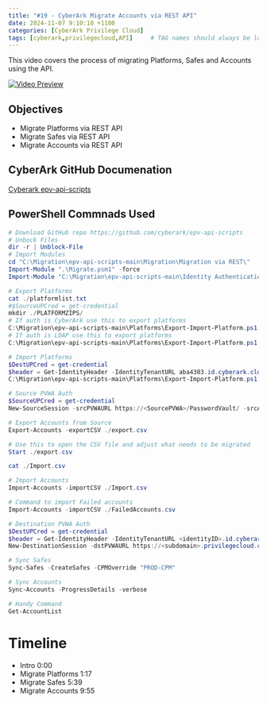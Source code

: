 ```yaml
---
title: "#19 - CyberArk Migrate Accounts via REST API"
date: 2024-11-07 9:10:10 +1100
categories: [CyberArk Privilege Cloud]
tags: [cyberark,privilegecloud,API]     # TAG names should always be lowercase
---
```


This video covers the process of migrating Platforms, Safes and Accounts using the API.

[![Video Preview](https://i.ytimg.com/vi/tPucVKyBqGY/maxresdefault.jpg)](https://www.youtube.com/watch?v=tPucVKyBqGY)

## Objectives
- Migrate Platforms via REST API
- Migrate Safes via REST API
- Migrate Accounts via REST API

## CyberArk GitHub Documenation

[Cyberark epv-api-scripts](https://github.com/cyberark/epv-api-scripts/tree/main/Migration/Migration%20via%20REST)

## PowerShell Commnads Used

```powershell
# Download GitHub repo https://github.com/cyberark/epv-api-scripts
# Unbock Files
dir -r | Unblock-File
# Import Modules
cd "C:\Migration\epv-api-scripts-main\Migration\Migration via REST\"
Import-Module ".\Migrate.psm1" -force
Import-Module "C:\Migration\epv-api-scripts-main\Identity Authentication\IdentityAuth.psm1"

# Export Platforms 
cat ./platformlist.txt
#$SourceUPCred = get-credential
mkdir ./PLATFORMZIPS/
# If auth is CyberArk use this to export platforms
C:\Migration\epv-api-scripts-main\Platforms\Export-Import-Platform.ps1 -PVWAURL https://<SourcePVWA>/PasswordVault/ -ExportFile -ListFile ./platformlist.txt -PlatformZipPath ./PLATFORMZIPS/
# If auth is LDAP use this to export platforms
C:\Migration\epv-api-scripts-main\Platforms\Export-Import-Platform.ps1 -PVWAURL https://<SourcePVWA>/PasswordVault/ -ExportFile -ListFile ./platformlist.txt -PlatformZipPath ./PLATFORMZIPS/ -AuthType ldap

# Import Platforms
$DestUPCred = get-credential
$header = Get-IdentityHeader -IdentityTenantURL aba4383.id.cyberark.cloud -UPCreds $DestUPCred
C:\Migration\epv-api-scripts-main\Platforms\Export-Import-Platform.ps1 -ImportFile -PVWAURL https://<subdomain>.privilegecloud.cyberark.cloud/PasswordVault -ListFile ./PLATFORMZIPS/_Exported.txt -LogonToken $header

# Source PVWA Auth
$SourceUPCred = get-credential
New-SourceSession -srcPVWAURL https://<SourcePVWA>/PasswordVault/ -srcAuthType LDAP -srcPVWACredentials $SourceUPCred

# Export Accounts from Source
Export-Accounts -exportCSV ./export.csv

# Use this to open the CSV file and adjust what needs to be migrated
Start ./export.csv

cat ./Import.csv

# Import Accounts
Import-Accounts -importCSV ./Import.csv

# Command to import Failed accounts
Import-Accounts -importCSV ./FailedAccounts.csv

# Destination PVWA Auth
$DestUPCred = get-credential
$header = Get-IdentityHeader -IdentityTenantURL <identityID>.id.cyberark.cloud -UPCreds $DestUPCred
New-DestinationSession -dstPVWAURL https://<subdomain>.privilegecloud.cyberark.cloud/PasswordVault -dstLogonToken $header

# Sync Safes
Sync-Safes -CreateSafes -CPMOverride "PROD-CPM"

# Sync Accounts
Sync-Accounts -ProgressDetails -verbose

# Handy Command
Get-AccountList
```

# Timeline
- Intro 0:00
- Migrate Platforms 1:17
- Migrate Safes 5:39
- Migrate Accounts 9:55